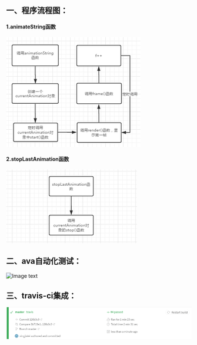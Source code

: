 ## 一、程序流程图：
#### 1.animateString函数
![Image text](https://github.com/xingjialei/chalk-animation/blob/master/images/QQ%E5%9B%BE%E7%89%8720171212184451.png)
#### 2.stopLastAnimation函数
![Image text](https://github.com/xingjialei/chalk-animation/blob/master/images/QQ%E5%9B%BE%E7%89%8720171212184440.png)
## 二、ava自动化测试：
![Image text](https://github.com/xingjialei/chalk-animation/blob/master/images/IMG20171212161721.jpg)
## 三、travis-ci集成：
![Image text](https://github.com/xingjialei/chalk-animation/blob/master/images/QQ%E5%9B%BE%E7%89%8720171212170114.png)
